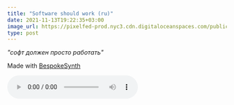 ```yaml
---
title: "Software should work (ru)"
date: 2021-11-13T19:22:35+03:00
image_url: https://pixelfed-prod.nyc3.cdn.digitaloceanspaces.com/public/m/_v2/319616208418770944/1672d1d81-1ab3fb/vnRYg4ZEMivr/4Q5oENJ9gwjBtTwrFBeo0RXPc1fml1h4ObzTSMAz.jpg
type: post
---
```


*"софт должен просто работать"*

Made with [BespokeSynth](https://www.bespokesynth.com/)

<audio controls>
  <source src="../software_should_work.mp3" type="audio/mp3">
     Your browser does not support the audio tag.
</audio>
